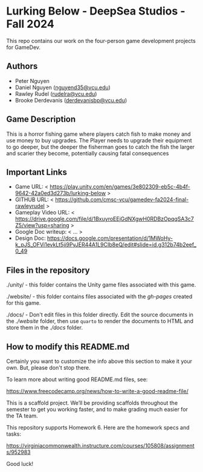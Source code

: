 # Lurking Below - DeepSea Studios - Fall 2024

This repo contains our work on the four-person game development projects for GameDev.

## Authors

- Peter Nguyen
- Daniel Nguyen (nguyend35@vcu.edu)
- Rawley Rudel (rudelra@vcu.edu)
- Brooke Derdevanis (derdevanisbp@vcu.edu)

## Game Description

This is a horror fishing game where players catch fish to make money and use money to buy upgrades. The Player needs to upgrade their equipment to go deeper, but the deeper the fisherman goes to catch the fish the larger and scarier they become, potentially causing fatal consequences


## Important Links

- Game URL: < https://play.unity.com/en/games/3e802309-eb5c-4b4f-9642-42a0ed3d273b/lurking-below >
- GITHUB URL: < https://github.com/cmsc-vcu/gamedev-fa2024-final-rawleyrudel >
- Gameplay Video URL: < https://drive.google.com/file/d/1BxuyroEEjGdNXgwH0RDBzOpqqSA3c7Z5/view?usp=sharing >
- Google Doc writeup: < ... >
- Design Doc: https://docs.google.com/presentation/d/1MWoHy-k_pJS_OFVi1evkLt5ji9PyJER44A1L9CIb8eQ/edit#slide=id.g312b74b2eef_0_49
## Files in the repository

./unity/ - this folder contains the Unity game files associated with this game.

./website/ - this folder contains files associated with the *gh-pages* created for this game.

./docs/ - Don't edit files in this folder directly.  Edit the source documents in the *./website* folder, then use `quarto` to render the documents to HTML and store them in the *./docs* folder.


## How to modify this README.md

Certainly you want to customize the info above this section to make it your own. But, please don't stop there.

To learn more about writing good README.md files, see:

<https://www.freecodecamp.org/news/how-to-write-a-good-readme-file/>

This is a scaffold project. We’ll be providing scaffolds throughout the
semester to get you working faster, and to make grading much easier for
the TA team.

This repository supports Homework 6. Here are the homework specs and
tasks:

<https://virginiacommonwealth.instructure.com/courses/105808/assignments/952983>

Good luck!

